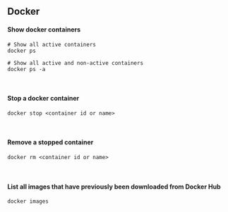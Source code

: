 ## Docker

#### Show docker containers
```shell
# Show all active containers
docker ps

# Show all active and non-active containers
docker ps -a
```

<br>


#### Stop a docker container
```shell
docker stop <container id or name>
```

<br>

#### Remove a stopped container
```shell
docker rm <container id or name>
```

<br>

#### List all images that have previously been downloaded from Docker Hub
```shell
docker images
```

<br>
